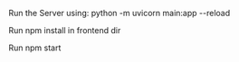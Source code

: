 Run the Server using: python -m uvicorn main:app --reload

Run npm install in frontend dir

Run npm start


